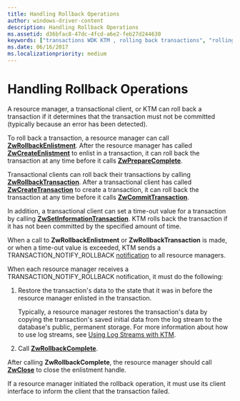 ```yaml
---
title: Handling Rollback Operations
author: windows-driver-content
description: Handling Rollback Operations
ms.assetid: d36bfac8-47dc-4fcd-a6e2-feb27d244630
keywords: ["transactions WDK KTM , rolling back transactions", "rolling back transactions WDK KTM", "resource managers WDK KTM , rolling backing transactions", "transactional clients WDK KTM , rolling back transactions"]
ms.date: 06/16/2017
ms.localizationpriority: medium
---
```


# Handling Rollback Operations


A resource manager, a transactional client, or KTM can roll back a transaction if it determines that the transaction must not be committed (typically because an error has been detected).

To roll back a transaction, a resource manager can call [**ZwRollbackEnlistment**](https://msdn.microsoft.com/library/windows/hardware/ff567083). After the resource manager has called [**ZwCreateEnlistment**](https://msdn.microsoft.com/library/windows/hardware/ff566422) to enlist in a transaction, it can roll back the transaction at any time before it calls [**ZwPrepareComplete**](https://msdn.microsoft.com/library/windows/hardware/ff567037).

Transactional clients can roll back their transactions by calling [**ZwRollbackTransaction**](https://msdn.microsoft.com/library/windows/hardware/ff567086). After a transactional client has called [**ZwCreateTransaction**](https://msdn.microsoft.com/library/windows/hardware/ff566429) to create a transaction, it can roll back the transaction at any time before it calls [**ZwCommitTransaction**](https://msdn.microsoft.com/library/windows/hardware/ff566420).

In addition, a transactional client can set a time-out value for a transaction by calling [**ZwSetInformationTransaction**](https://msdn.microsoft.com/library/windows/hardware/ff567104). KTM rolls back the transaction if it has not been committed by the specified amount of time.

When a call to **ZwRollbackEnlistment** or **ZwRollbackTransaction** is made, or when a time-out value is exceeded, KTM sends a TRANSACTION\_NOTIFY\_ROLLBACK [notification](transaction-notifications.md) to all resource managers.

When each resource manager receives a TRANSACTION\_NOTIFY\_ROLLBACK notification, it must do the following:

1.  Restore the transaction's data to the state that it was in before the resource manager enlisted in the transaction.

    Typically, a resource manager restores the transaction's data by copying the transaction's saved initial data from the log stream to the database's public, permanent storage. For more information about how to use log streams, see [Using Log Streams with KTM](using-log-streams-with-ktm.md).

2.  Call [**ZwRollbackComplete**](https://msdn.microsoft.com/library/windows/hardware/ff567081).

After calling **ZwRollbackComplete**, the resource manager should call [**ZwClose**](https://msdn.microsoft.com/library/windows/hardware/ff566417) to close the enlistment handle.

If a resource manager initiated the rollback operation, it must use its client interface to inform the client that the transaction failed.

 

 




